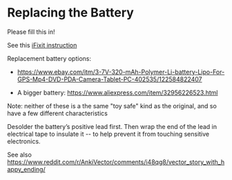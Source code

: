 # Replacing the Battery

Please fill this in!

See this [iFixit instruction](https://www.ifixit.com/Guide/Anki+Vector++Battery+Replacement/123279)

Replacement battery options:

* https://www.ebay.com/itm/3-7V-320-mAh-Polymer-Li-battery-Lipo-For-GPS-Mp4-DVD-PDA-Camera-Tablet-PC-402535/122584822407

* A bigger battery: https://www.aliexpress.com/item/32956226523.html

Note: neither of these is a the same "toy safe" kind as the original, and so
have a few different characteristics

Desolder the battery’s positive lead first.
Then wrap the end of the lead in electrical tape to insulate it -- to help prevent it from touching sensitive electronics.

See also https://www.reddit.com/r/AnkiVector/comments/i48qg8/vector_story_with_happy_ending/
